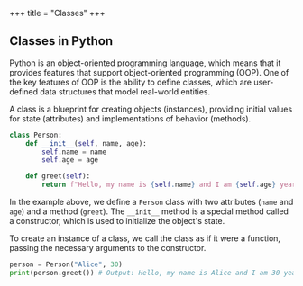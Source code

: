 +++
title = "Classes"
+++

## Classes in Python

Python is an object-oriented programming language, which means that it provides features that support object-oriented programming (OOP). One of the key features of OOP is the ability to define classes, which are user-defined data structures that model real-world entities.

A class is a blueprint for creating objects (instances), providing initial values for state (attributes) and implementations of behavior (methods).

```python
class Person:
    def __init__(self, name, age):
        self.name = name
        self.age = age

    def greet(self):
        return f"Hello, my name is {self.name} and I am {self.age} years old."
```

In the example above, we define a `Person` class with two attributes (`name` and `age`) and a method (`greet`). The `__init__` method is a special method called a constructor, which is used to initialize the object's state.

To create an instance of a class, we call the class as if it were a function, passing the necessary arguments to the constructor.

```python
person = Person("Alice", 30)
print(person.greet()) # Output: Hello, my name is Alice and I am 30 years old.
```
